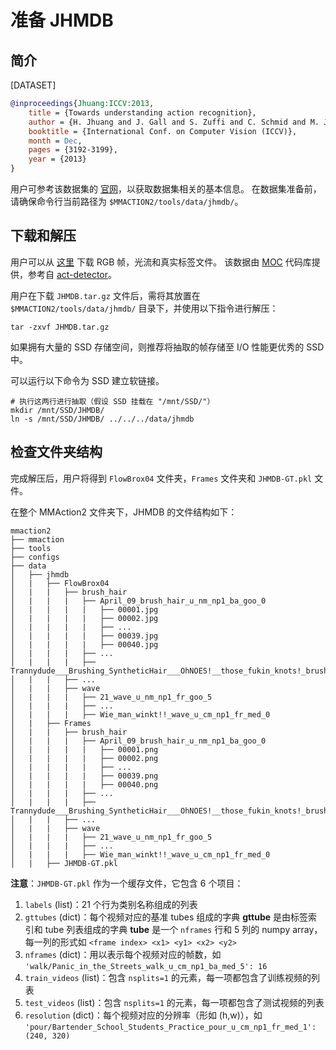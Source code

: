 # 准备 JHMDB

## 简介

[DATASET]

```BibTeX
@inproceedings{Jhuang:ICCV:2013,
    title = {Towards understanding action recognition},
    author = {H. Jhuang and J. Gall and S. Zuffi and C. Schmid and M. J. Black},
    booktitle = {International Conf. on Computer Vision (ICCV)},
    month = Dec,
    pages = {3192-3199},
    year = {2013}
}
```

用户可参考该数据集的 [官网](http://jhmdb.is.tue.mpg.de/)，以获取数据集相关的基本信息。
在数据集准备前，请确保命令行当前路径为 `$MMACTION2/tools/data/jhmdb/`。

## 下载和解压

用户可以从 [这里](https://drive.google.com/drive/folders/1BvGywlAGrACEqRyfYbz3wzlVV3cDFkct) 下载 RGB 帧，光流和真实标签文件。
该数据由 [MOC](https://github.com/MCG-NJU/MOC-Detector/blob/master/readme/Dataset.md) 代码库提供，参考自 [act-detector](https://github.com/vkalogeiton/caffe/tree/act-detector)。

用户在下载 `JHMDB.tar.gz` 文件后，需将其放置在 `$MMACTION2/tools/data/jhmdb/` 目录下，并使用以下指令进行解压：

```shell
tar -zxvf JHMDB.tar.gz
```

如果拥有大量的 SSD 存储空间，则推荐将抽取的帧存储至 I/O 性能更优秀的 SSD 中。

可以运行以下命令为 SSD 建立软链接。

```shell
# 执行这两行进行抽取（假设 SSD 挂载在 "/mnt/SSD/"）
mkdir /mnt/SSD/JHMDB/
ln -s /mnt/SSD/JHMDB/ ../../../data/jhmdb
```

## 检查文件夹结构

完成解压后，用户将得到 `FlowBrox04` 文件夹，`Frames` 文件夹和 `JHMDB-GT.pkl` 文件。

在整个 MMAction2 文件夹下，JHMDB 的文件结构如下：

```
mmaction2
├── mmaction
├── tools
├── configs
├── data
│   ├── jhmdb
│   |   ├── FlowBrox04
│   |   |   ├── brush_hair
│   |   |   |   ├── April_09_brush_hair_u_nm_np1_ba_goo_0
│   |   |   |   |   ├── 00001.jpg
│   |   |   |   |   ├── 00002.jpg
│   |   |   |   |   ├── ...
│   |   |   |   |   ├── 00039.jpg
│   |   |   |   |   ├── 00040.jpg
│   |   |   |   ├── ...
│   |   |   |   ├── Trannydude___Brushing_SyntheticHair___OhNOES!__those_fukin_knots!_brush_hair_u_nm_np1_fr_goo_2
│   |   |   ├── ...
│   |   |   ├── wave
│   |   |   |   ├── 21_wave_u_nm_np1_fr_goo_5
│   |   |   |   ├── ...
│   |   |   |   ├── Wie_man_winkt!!_wave_u_cm_np1_fr_med_0
│   |   ├── Frames
│   |   |   ├── brush_hair
│   |   |   |   ├── April_09_brush_hair_u_nm_np1_ba_goo_0
│   |   |   |   |   ├── 00001.png
│   |   |   |   |   ├── 00002.png
│   |   |   |   |   ├── ...
│   |   |   |   |   ├── 00039.png
│   |   |   |   |   ├── 00040.png
│   |   |   |   ├── ...
│   |   |   |   ├── Trannydude___Brushing_SyntheticHair___OhNOES!__those_fukin_knots!_brush_hair_u_nm_np1_fr_goo_2
│   |   |   ├── ...
│   |   |   ├── wave
│   |   |   |   ├── 21_wave_u_nm_np1_fr_goo_5
│   |   |   |   ├── ...
│   |   |   |   ├── Wie_man_winkt!!_wave_u_cm_np1_fr_med_0
│   |   ├── JHMDB-GT.pkl

```

**注意**：`JHMDB-GT.pkl` 作为一个缓存文件，它包含 6 个项目：

1. `labels` (list)：21 个行为类别名称组成的列表
2. `gttubes` (dict)：每个视频对应的基准 tubes 组成的字典
  **gttube** 是由标签索引和 tube 列表组成的字典
  **tube** 是一个 `nframes` 行和 5 列的 numpy array，每一列的形式如 `<frame index> <x1> <y1> <x2> <y2>`
3. `nframes` (dict)：用以表示每个视频对应的帧数，如 `'walk/Panic_in_the_Streets_walk_u_cm_np1_ba_med_5': 16`
4. `train_videos` (list)：包含 `nsplits=1` 的元素，每一项都包含了训练视频的列表
5. `test_videos` (list)：包含 `nsplits=1` 的元素，每一项都包含了测试视频的列表
6. `resolution` (dict)：每个视频对应的分辨率（形如 (h,w)），如 `'pour/Bartender_School_Students_Practice_pour_u_cm_np1_fr_med_1': (240, 320)`
